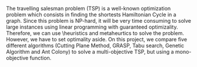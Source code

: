  The travelling salesman problem (TSP) is a well-known optimization problem which consists in finding the 
 shortests Hamiltonian Cycle in a graph. Since this problem is NP-hard, it will be very time consuming to 
 solve large instances using linear programming with guaranteed optimizality. Therefore, we can use 
 \heuristics and metaheurtics to solve the problem. However, we have to set optimality aside. 
 On this project, we compare five different algorithms (Cutting Plane Method, GRASP, Tabu search, 
 Genetic Algorithm and Ant Colony) to solve a multi-objective TSP, but using a mono-objective function. 
